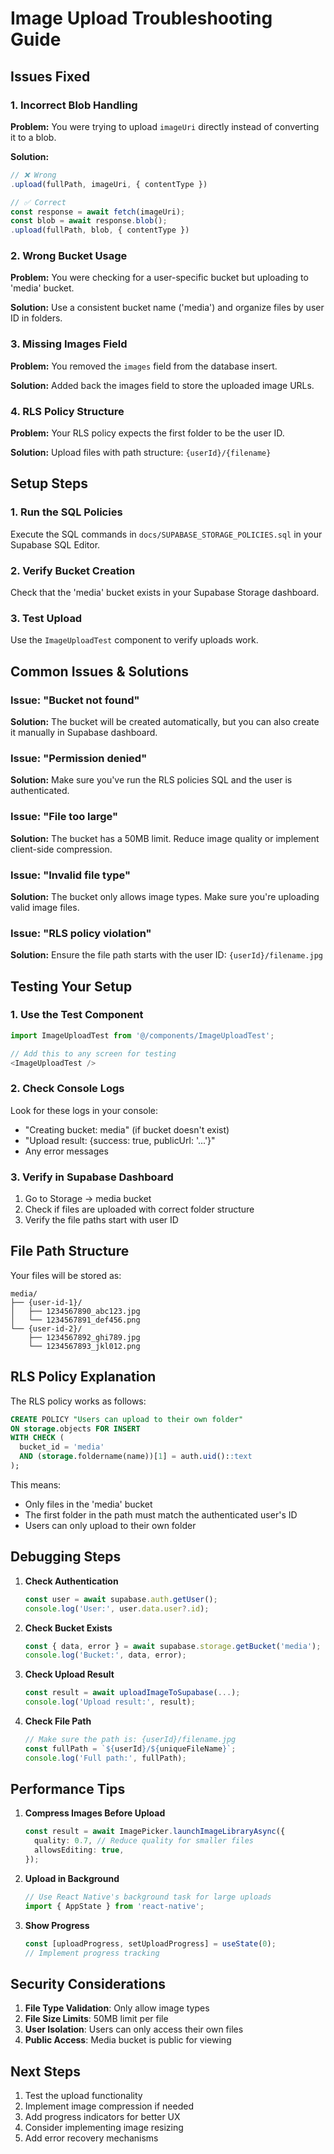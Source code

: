 # Image Upload Troubleshooting Guide

## Issues Fixed

### 1. **Incorrect Blob Handling**
**Problem:** You were trying to upload `imageUri` directly instead of converting it to a blob.

**Solution:** 
```typescript
// ❌ Wrong
.upload(fullPath, imageUri, { contentType })

// ✅ Correct
const response = await fetch(imageUri);
const blob = await response.blob();
.upload(fullPath, blob, { contentType })
```

### 2. **Wrong Bucket Usage**
**Problem:** You were checking for a user-specific bucket but uploading to 'media' bucket.

**Solution:** Use a consistent bucket name ('media') and organize files by user ID in folders.

### 3. **Missing Images Field**
**Problem:** You removed the `images` field from the database insert.

**Solution:** Added back the images field to store the uploaded image URLs.

### 4. **RLS Policy Structure**
**Problem:** Your RLS policy expects the first folder to be the user ID.

**Solution:** Upload files with path structure: `{userId}/{filename}`

## Setup Steps

### 1. Run the SQL Policies
Execute the SQL commands in `docs/SUPABASE_STORAGE_POLICIES.sql` in your Supabase SQL Editor.

### 2. Verify Bucket Creation
Check that the 'media' bucket exists in your Supabase Storage dashboard.

### 3. Test Upload
Use the `ImageUploadTest` component to verify uploads work.

## Common Issues & Solutions

### Issue: "Bucket not found"
**Solution:** The bucket will be created automatically, but you can also create it manually in Supabase dashboard.

### Issue: "Permission denied"
**Solution:** Make sure you've run the RLS policies SQL and the user is authenticated.

### Issue: "File too large"
**Solution:** The bucket has a 50MB limit. Reduce image quality or implement client-side compression.

### Issue: "Invalid file type"
**Solution:** The bucket only allows image types. Make sure you're uploading valid image files.

### Issue: "RLS policy violation"
**Solution:** Ensure the file path starts with the user ID: `{userId}/filename.jpg`

## Testing Your Setup

### 1. Use the Test Component
```typescript
import ImageUploadTest from '@/components/ImageUploadTest';

// Add this to any screen for testing
<ImageUploadTest />
```

### 2. Check Console Logs
Look for these logs in your console:
- "Creating bucket: media" (if bucket doesn't exist)
- "Upload result: {success: true, publicUrl: '...'}"
- Any error messages

### 3. Verify in Supabase Dashboard
1. Go to Storage → media bucket
2. Check if files are uploaded with correct folder structure
3. Verify the file paths start with user ID

## File Path Structure

Your files will be stored as:
```
media/
├── {user-id-1}/
│   ├── 1234567890_abc123.jpg
│   └── 1234567891_def456.png
└── {user-id-2}/
    ├── 1234567892_ghi789.jpg
    └── 1234567893_jkl012.png
```

## RLS Policy Explanation

The RLS policy works as follows:
```sql
CREATE POLICY "Users can upload to their own folder"
ON storage.objects FOR INSERT
WITH CHECK (
  bucket_id = 'media'
  AND (storage.foldername(name))[1] = auth.uid()::text
);
```

This means:
- Only files in the 'media' bucket
- The first folder in the path must match the authenticated user's ID
- Users can only upload to their own folder

## Debugging Steps

1. **Check Authentication**
   ```typescript
   const user = await supabase.auth.getUser();
   console.log('User:', user.data.user?.id);
   ```

2. **Check Bucket Exists**
   ```typescript
   const { data, error } = await supabase.storage.getBucket('media');
   console.log('Bucket:', data, error);
   ```

3. **Check Upload Result**
   ```typescript
   const result = await uploadImageToSupabase(...);
   console.log('Upload result:', result);
   ```

4. **Check File Path**
   ```typescript
   // Make sure the path is: {userId}/filename.jpg
   const fullPath = `${userId}/${uniqueFileName}`;
   console.log('Full path:', fullPath);
   ```

## Performance Tips

1. **Compress Images Before Upload**
   ```typescript
   const result = await ImagePicker.launchImageLibraryAsync({
     quality: 0.7, // Reduce quality for smaller files
     allowsEditing: true,
   });
   ```

2. **Upload in Background**
   ```typescript
   // Use React Native's background task for large uploads
   import { AppState } from 'react-native';
   ```

3. **Show Progress**
   ```typescript
   const [uploadProgress, setUploadProgress] = useState(0);
   // Implement progress tracking
   ```

## Security Considerations

1. **File Type Validation**: Only allow image types
2. **File Size Limits**: 50MB limit per file
3. **User Isolation**: Users can only access their own files
4. **Public Access**: Media bucket is public for viewing

## Next Steps

1. Test the upload functionality
2. Implement image compression if needed
3. Add progress indicators for better UX
4. Consider implementing image resizing
5. Add error recovery mechanisms
